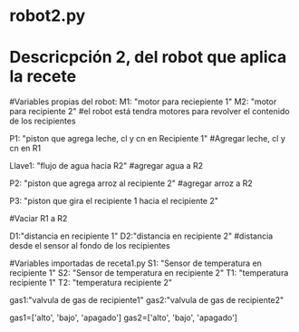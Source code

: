 # robot2.py
# Descricpción 2, del robot que aplica la recete
#Variables propias del robot: 
M1: "motor para reciepiente 1"
M2: "motor para recipiente 2"
#el robot está tendra motores para revolver el contenido de los recipientes

P1: "piston que agrega  leche, cl y cn en Recipiente 1"
#Agregar leche, cl y cn en R1

Llave1: "flujo de agua hacia R2"
#agregar agua a R2

P2: "piston que agrega arroz al recipiente 2"
#agregar arroz a R2

P3: "piston que gira el recipiente 1 hacia el recipiente 2"

#Vaciar R1 a R2

D1:"distancia en recipiente 1"
D2:"distancia en recipiente 2"
#distancia desde el sensor al fondo de los recipientes

#Variables importadas de receta1.py
S1: "Sensor de temperatura en recipiente 1"
S2: "Sensor de temperatura en recipiente 2"
T1: "temperatura recipiente 1"
T2: "temperatura recipiente 2"

gas1:"valvula de gas de recipiente1"
gas2:"valvula de gas de recipiente2"


gas1=['alto', 'bajo', 'apagado']
gas2=['alto', 'bajo', 'apagado']

